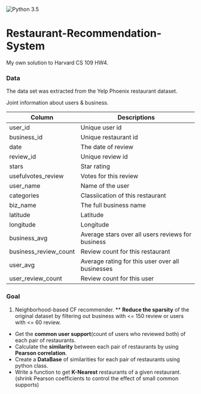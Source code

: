 ![Python 3.5](https://img.shields.io/badge/python-3.5-blue.svg)

# Restaurant-Recommendation-System
My own solution to Harvard CS 109 HW4.
<br/>
### Data
The data set was extracted from the Yelp Phoenix restaurant dataset. 

Joint information about users & business.

| Column | Descriptions |
| -------|--------------|
| user_id | Unique user id |
| business_id | Unique restaurant id |
| date | The date of review |
| review_id | Unique review id |
| stars | Star rating |
| usefulvotes_review | Votes for this review |
| user_name | Name of the user |
| categories | Classiication of this restaurant |
| biz_name | The full business name |
| latitude | Latitude |
| longitude | Longitude |
| business_avg | Average stars over all users reviews for business |
| business_review_count | Review count for this restaurant |
| user_avg | Average rating for this user over all businesses |
| user_review_count | Review count for this user |

### Goal

1. Neighborhood-based CF recommender.
** **Reduce the sparsity** of the original dataset by filtering out business with <= 150 review or users with <= 60 review.
* Get the **common user support**(count of users who reviewed both) of each pair of restaurants.
* Calculate the **similarity** between each pair of restaurants by using **Pearson correlation**.
* Create a **DataBase** of similarities for each pair of restaurants using python class.
*  Write a function to get **K-Nearest** restaurants of a given restaurant. (shrink Pearson coefficients to control the effect of small common supports)
